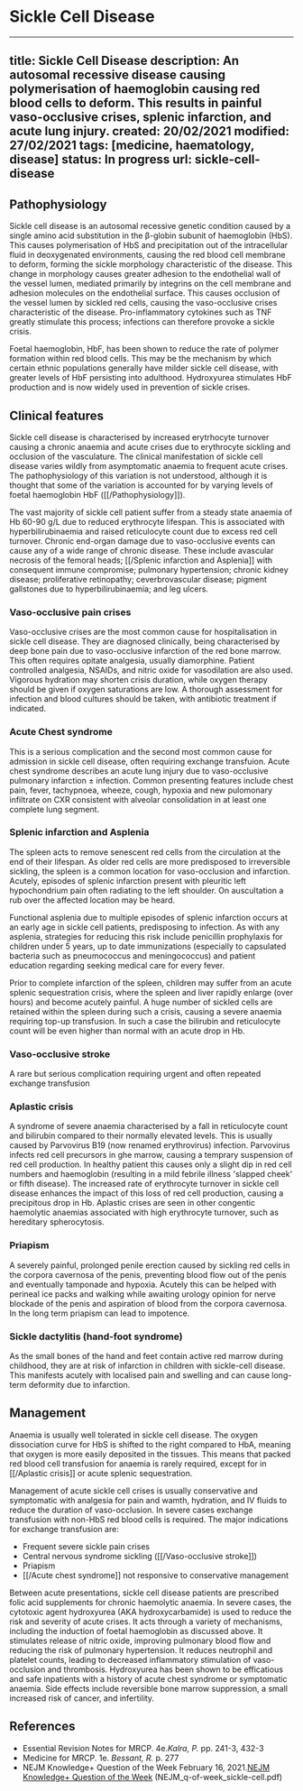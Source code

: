 # Sickle Cell Disease
---
title: Sickle Cell Disease
description: An autosomal recessive disease causing polymerisation of haemoglobin causing red blood cells to deform. This results in painful vaso-occlusive crises, splenic infarction, and acute lung injury.
created: 20/02/2021
modified: 27/02/2021
tags: [medicine, haematology, disease]
status: In progress
url: sickle-cell-disease
---

## Pathophysiology
Sickle cell disease is an autosomal recessive genetic condition caused by a single amino acid substitution in the β-globin subunit of haemoglobin (HbS). This causes polymerisation of HbS and precipitation out of the intracellular fluid in deoxygenated environments, causing the red blood cell membrane to deform, forming the sickle morphology characteristic of the disease. This change in morphology causes greater adhesion to the endothelial wall of the vessel lumen, mediated primarily by integrins on the cell membrane and adhesion molecules on the endothelial surface. This causes occlusion of the vessel lumen by sickled red cells, causing the vaso-occlusive crises characteristic of the disease. Pro-inflammatory cytokines such as TNF greatly stimulate this process; infections can therefore provoke a sickle crisis.

Foetal haemoglobin, HbF, has been shown to reduce the rate of polymer formation within red blood cells. This may be the mechanism by which certain ethnic populations generally have milder sickle cell disease, with greater levels of HbF persisting into adulthood. Hydroxyurea stimulates HbF production and is now widely used in prevention of sickle crises.

## Clinical features
Sickle cell disease is characterised by increased erytrhocyte turnover causing a chronic anaemia and acute crises due to erythrocyte sickling and occlusion of the vasculature. The clinical manifestation of sickle cell disease varies wildly from asymptomatic anaemia to frequent acute crises. The pathophysiology of this variation is not understood, although it is thought that some of the variation is accounted for by varying levels of foetal haemoglobin HbF ([[/Pathophysiology]]).

The vast majority of sickle cell patient suffer from a  steady state anaemia of Hb 60-90 g/L due to reduced erythrocyte lifespan. This is associated with hyperbilirubinaemia and raised reticulocyte count due to excess red cell turnover. Chronic end-organ damage due to vaso-occlusive events can cause any of a wide range of chronic disease. These include avascular necrosis of the femoral heads;  [[/Splenic infarction and Asplenia]] with consequent immune compromise; pulmonary hypertension; chronic kidney disease; proliferative retinopathy; ceverbrovascular disease; pigment gallstones due to hyperbilirubinaemia; and leg ulcers.


### Vaso-occlusive pain crises
Vaso-occlusive crises are the most common cause for hospitalisation in sickle cell disease. They are diagnosed clinically, being characterised by deep bone pain due to vaso-occlusive infarction of the red bone marrow. This often requires opitate analgesia, usually diamorphine. Patient controlled analgesia, NSAIDs, and nitric oxide for vasodilation are also used. Vigorous hydration may shorten crisis duration, while oxygen therapy should be given if oxygen saturations are low. A thorough assessment for infection and blood cultures should be taken, with antibiotic treatment if indicated.

### Acute Chest syndrome 
This is a serious complication and the second most common cause for admission in sickle cell disease, often requiring exchange transfuion. Acute chest syndrome describes an acute lung injury due to vaso-occlusive pulmonary infarction ± infection. Common presenting features include chest pain, fever, tachypnoea, wheeze, cough, hypoxia and new pulomonary infiltrate on CXR consistent with alveolar consolidation in at least one complete lung segment. 

### Splenic infarction and Asplenia
The spleen acts to remove senescent red cells from the circulation at the end of their lifespan. As older red cells are more predisposed to irreversible sickling, the spleen is a common location for vaso-occlusion and infarction. Acutely, episodes of splenic infarction present with pleuritic left hypochondrium pain often radiating to the left shoulder. On auscultation a rub over the affected location may be heard. 

Functional asplenia due to multiple episodes of splenic infarction occurs at an early age in sickle cell patients, predisposing to infection. As with any asplenia, strategies for reducing this risk include penicillin prophylaxis for children under 5 years, up to date immunizations (especially to capsulated bacteria such as pneumococcus and meningococcus) and patient education regarding seeking medical care for every fever. 

Prior to complete infarction of the spleen, children may suffer from an acute splenic sequestration crisis, where the spleen and liver rapidly enlarge (over hours) and become acutely painful. A huge number of sickled cells are retained within the spleen during such a crisis, causing a severe anaemia requiring top-up transfusion. In such a case the bilirubin and reticulocyte count will be even higher than normal with an acute drop in Hb. 

### Vaso-occlusive stroke
A rare but serious complication requiring urgent and often repeated exchange transfusion 

### Aplastic crisis
A syndrome of severe anaemia characterised by a fall in reticulocyte count and bilirubin compared to their normally elevated levels. This is usually caused by Parvovirus B19 (now renamed erythrovirus) infection. Parvovirus infects red cell precursors in ghe marrow, causing a temprary suspension of red cell production. In healthy patient this causes only a slight dip in red cell numbers and haemoglobin (resulting in a mild febrile illness 'slapped cheek' or fifth disease). The increased rate of erythrocyte turnover in sickle cell disease enhances the impact of this loss of red cell production, causing a precipitous drop in Hb. Aplastic crises are seen in other congentic haemolytic anaemias associated with high erythrocyte turnover, such as hereditary spherocytosis. 

### Priapism
A severely painful, prolonged penile erection caused by sickling red cells in the corpora cavernosa of the penis, preventing blood flow out of the penis and eventually tamponade and hypoxia. Acutely this can be helped with perineal ice packs and walking while awaiting urology opinion for nerve blockade of the penis and aspiration of blood from the corpora cavernosa. In the long term priapism can lead to impotence. 

### Sickle dactylitis (hand-foot syndrome)
As the small bones of the hand and feet contain active red marrow during childhood, they are at risk of infarction in children with sickle-cell disease. This manifests acutely with localised pain and swelling and can cause long-term deformity due to infarction. 


## Management
Anaemia is usually well tolerated in sickle cell disease. The oxygen dissociation curve for HbS is shifted to the right compared to HbA, meaning that oxygen is more easily deposited in the tissues. This means that packed red blood cell transfusion for anaemia is rarely required, except for in [[/Aplastic crisis]] or acute splenic sequestration.

Management of acute sickle cell crises is usually conservative and symptomatic with analgesia for pain and wamth, hydration, and IV fluids to reduce the duration of vaso-occlusion. In severe cases exchange transfusion with non-HbS red blood cells is required. The major indications for exchange transfusion are:

* Frequent severe sickle pain crises
* Central nervous syndrome sickling ([[/Vaso-occlusive stroke]])
* Priapism
* [[/Acute chest syndrome]] not responsive to conservative management 


Between acute presentations, sickle cell disease patients are prescribed folic acid supplements for chronic haemolytic anaemia. In severe cases, the cytotoxic agent hydroxyurea (AKA hydroxycarbamide)  is used to reduce the risk and severity of acute crises. It acts through a variety of mechanisms, including the induction of foetal haemoglobin as discussed above. It stimulates release of nitric oxide, improving pulmonary blood flow and reducing the risk of pulmonary hypertension. It reduces neutrophil and platelet counts, leading to decreased inflammatory stimulation of vaso-occlusion and thrombosis. Hydroxyurea has been shown to be efficatious and safe inpatients with a history of acute chest syndrome or symptomatic anaemia. Side effects include reversible bone marrow suppression, a small increased risk of cancer, and infertility.


## References
* Essential Revision Notes for MRCP. 4e.*Kalra, P.* pp. 241-3, 432-3
* Medicine for MRCP. 1e. *Bessant, R.* p. 277
* NEJM Knowledge+ Question of the Week February 16, 2021.[NEJM Knowledge+ Question of the Week](https://knowledgeplus.nejm.org/question-of-week/4804/answer/A/)  (NEJM_q-of-week_sickle-cell.pdf)

<!-- {BearID:AE279FFF-B43D-4435-887C-D5F9B22E6389-1211-0000877D97B345E3} -->
